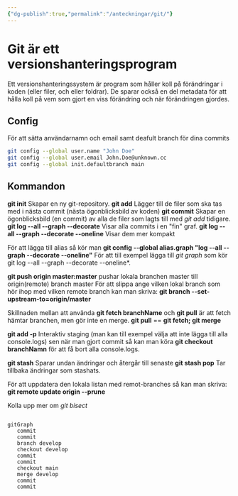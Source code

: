 ```yaml
---
{"dg-publish":true,"permalink":"/anteckningar/git/"}
---
```



# Git är ett versionshanteringsprogram

Ett versionshanteringssystem är program som håller koll på förändringar i koden (eller filer, och eller foldrar). De sparar också en del metadata för att hålla koll på vem som gjort en viss förändring och när förändringen gjordes.

## Config
För att sätta användarnamn och email samt deafult branch för dina commits
```bash
git config --global user.name "John Doe"
git config --global user.email John.Doe@unknown.cc
git config --global init.defaultbranch main
```
## Kommandon
**git init** Skapar en ny git-repository. 
**git add** Lägger till de filer som ska tas med i nästa commit (nästa ögonblicksbild av koden)
**git commit** Skapar en ögonblicksbild (en commit) av alla de filer som lagts till med *git add* tidigare.
**git log --all --graph --decorate** Visar alla commits i en "fin" graf.
**git log --all --graph --decorate --oneline** Visar dem mer kompakt

För att lägga till alias så kör man 
**git config --global alias.graph "log --all --graph --decorate --oneline"** För att till exempel lägga till *git graph* som kör git log --all --graph --decorate --oneline*.

**git push origin master:master** pushar lokala branchen master till origin(remote) branch master
För att slippa ange vilken lokal branch som hör ihop med vilken remote branch kan man skriva:
**git branch --set-upstream-to=origin/master**

Skillnaden mellan att använda **git fetch branchName** och **git pull** är att fetch hämtar branchen, men gör inte en merge. **git pull** == **git fetch; git merge**

**git add -p** Interaktiv staging (man kan till exempel välja att inte lägga till alla console.logs) sen när man gjort commit så kan man köra **git checkout branchNamn** för att få bort alla console.logs. 

**git stash** Sparar undan ändringar och återgår till senaste
**git stash pop** Tar tillbaka ändringar som stashats.

För att uppdatera den lokala listan med remot-branches så kan man skriva:
**git remote update origin --prune**

Kolla upp mer om *git bisect*




```mermaid

gitGraph
   commit
   commit
   branch develop
   checkout develop
   commit
   commit
   checkout main
   merge develop
   commit
   commit
```
